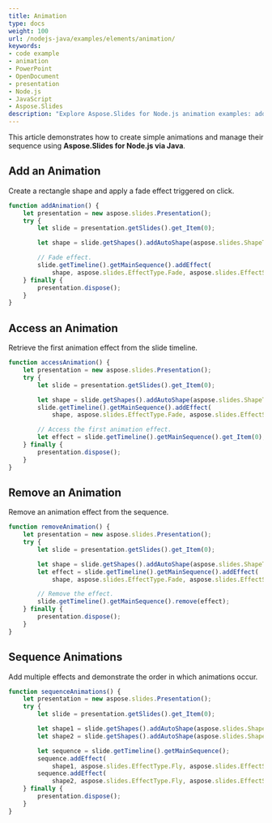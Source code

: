 ```yaml
---
title: Animation
type: docs
weight: 100
url: /nodejs-java/examples/elements/animation/
keywords:
- code example
- animation
- PowerPoint
- OpenDocument
- presentation
- Node.js
- JavaScript
- Aspose.Slides
description: "Explore Aspose.Slides for Node.js animation examples: add, sequence, and customize effects and transitions with JavaScript for PPT, PPTX, and ODP presentations."
---
```


This article demonstrates how to create simple animations and manage their sequence using **Aspose.Slides for Node.js via Java**.

## **Add an Animation**

Create a rectangle shape and apply a fade effect triggered on click.

```js
function addAnimation() {
    let presentation = new aspose.slides.Presentation();
    try {
        let slide = presentation.getSlides().get_Item(0);

        let shape = slide.getShapes().addAutoShape(aspose.slides.ShapeType.Rectangle, 50, 50, 100, 100);

        // Fade effect.
        slide.getTimeline().getMainSequence().addEffect(
            shape, aspose.slides.EffectType.Fade, aspose.slides.EffectSubtype.None, aspose.slides.EffectTriggerType.OnClick);
    } finally {
        presentation.dispose();
    }
}
```

## **Access an Animation**

Retrieve the first animation effect from the slide timeline.

```js
function accessAnimation() {
    let presentation = new aspose.slides.Presentation();
    try {
        let slide = presentation.getSlides().get_Item(0);

        let shape = slide.getShapes().addAutoShape(aspose.slides.ShapeType.Rectangle, 50, 50, 100, 100);
        slide.getTimeline().getMainSequence().addEffect(
            shape, aspose.slides.EffectType.Fade, aspose.slides.EffectSubtype.None, aspose.slides.EffectTriggerType.OnClick);

        // Access the first animation effect.
        let effect = slide.getTimeline().getMainSequence().get_Item(0);
    } finally {
        presentation.dispose();
    }
}
```

## **Remove an Animation**

Remove an animation effect from the sequence.

```js
function removeAnimation() {
    let presentation = new aspose.slides.Presentation();
    try {
        let slide = presentation.getSlides().get_Item(0);

        let shape = slide.getShapes().addAutoShape(aspose.slides.ShapeType.Rectangle, 50, 50, 100, 100);
        let effect = slide.getTimeline().getMainSequence().addEffect(
            shape, aspose.slides.EffectType.Fade, aspose.slides.EffectSubtype.None, aspose.slides.EffectTriggerType.OnClick);

        // Remove the effect.
        slide.getTimeline().getMainSequence().remove(effect);
    } finally {
        presentation.dispose();
    }
}
```

## **Sequence Animations**

Add multiple effects and demonstrate the order in which animations occur.

```js
function sequenceAnimations() {
    let presentation = new aspose.slides.Presentation();
    try {
        let slide = presentation.getSlides().get_Item(0);

        let shape1 = slide.getShapes().addAutoShape(aspose.slides.ShapeType.Rectangle, 50, 50, 100, 100);
        let shape2 = slide.getShapes().addAutoShape(aspose.slides.ShapeType.Ellipse, 200, 50, 100, 100);

        let sequence = slide.getTimeline().getMainSequence();
        sequence.addEffect(
            shape1, aspose.slides.EffectType.Fly, aspose.slides.EffectSubtype.Bottom, aspose.slides.EffectTriggerType.OnClick);
        sequence.addEffect(
            shape2, aspose.slides.EffectType.Fly, aspose.slides.EffectSubtype.Bottom, aspose.slides.EffectTriggerType.OnClick);
    } finally {
        presentation.dispose();
    }
}
```
